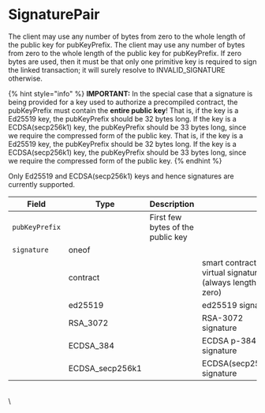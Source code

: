 # SignaturePair

The client may use any number of bytes from zero to the whole length of the public key for pubKeyPrefix. The client may use any number of bytes from zero to the whole length of the public key for pubKeyPrefix. If zero bytes are used, then it must be that only one primitive key is required to sign the linked transaction; it will surely resolve to INVALID\_SIGNATURE otherwise.

{% hint style="info" %}
**IMPORTANT:** In the special case that a signature is being provided for a key used to authorize a precompiled contract, the pubKeyPrefix must contain the **entire public key**! That is, if the key is a Ed25519 key, the pubKeyPrefix should be 32 bytes long. If the key is a ECDSA(secp256k1) key, the pubKeyPrefix should be 33 bytes long, since we require the compressed form of the public key. That is, if the key is a Ed25519 key, the pubKeyPrefix should be 32 bytes long. If the key is a ECDSA(secp256k1) key, the pubKeyPrefix should be 33 bytes long, since we require the compressed form of the public key.
{% endhint %}

Only Ed25519 and ECDSA(secp256k1) keys and hence signatures are currently supported.

| Field          | Type               | Description                       | ​                                                     |
| -------------- | ------------------ | --------------------------------- | ----------------------------------------------------- |
| `pubKeyPrefix` | ​                  | First few bytes of the public key | ​                                                     |
| `signature`    | oneof              | ​                                 | ​                                                     |
| ​              | contract           | ​                                 | smart contract virtual signature (always length zero) |
| ​              | ed25519            | ​                                 | ed25519 signature                                     |
| ​              | RSA\_3072        | ​                                 | RSA-3072 signature                                    |
| ​              | ECDSA\_384       | ​                                 | ECDSA p-384 signature                                 |
|                | ECDSA\_secp256k1 |                                   | ECDSA(secp256k1) signature                            |

\
\\
